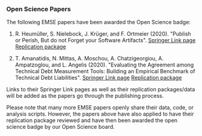 ### Open Science Papers

The following EMSE papers have been awarded the Open Science badge:

1. R. Heumüller, S. Nielebock, J. Krüger, and F. Ortmeier (2020). "Publish or Perish, But do not Forget your Software Artifacts". [Springer Link page]() [Replication package]()

2. T. Amanatidis, N. Mittas, A. Moschou, A. Chatzigeorgiou, A. Ampatzoglou, and L. Angelis (2020). "Evaluating the Agreement among Technical Debt Measurement Tools: Building an Empirical Benchmark of Technical Debt Liabilities". [Springer Link page]() [Replication package]()

Links to their Springer Link pages as well as their replication packages/data will be added as the papers go through the publishing process.

Please note that many more EMSE papers openly share their data, code, or analysis scripts. However, the papers above have also applied to have their replication package reviewed and have then been awarded the open science badge by our Open Science board.